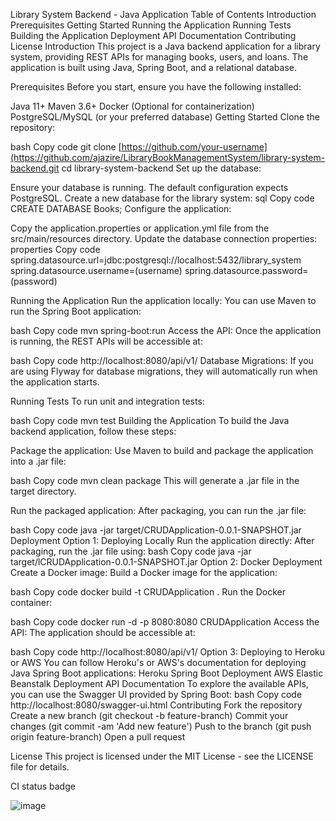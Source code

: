 Library System Backend - Java Application
Table of Contents
Introduction
Prerequisites
Getting Started
Running the Application
Running Tests
Building the Application
Deployment
API Documentation
Contributing
License
Introduction
This project is a Java backend application for a library system, providing REST APIs for managing books, users, and loans. The application is built using Java, Spring Boot, and a relational database.

Prerequisites
Before you start, ensure you have the following installed:

Java 11+
Maven 3.6+
Docker (Optional for containerization)
PostgreSQL/MySQL (or your preferred database)
Getting Started
Clone the repository:

bash
Copy code
git clone [https://github.com/your-username](https://github.com/ajazire/LibraryBookManagementSystem/library-system-backend.git
cd library-system-backend
Set up the database:

Ensure your database is running. The default configuration expects PostgreSQL.
Create a new database for the library system:
sql
Copy code
CREATE DATABASE Books;
Configure the application:

Copy the application.properties or application.yml file from the src/main/resources directory.
Update the database connection properties:
properties
Copy code
spring.datasource.url=jdbc:postgresql://localhost:5432/library_system
spring.datasource.username=(username)
spring.datasource.password=(password)

Running the Application
Run the application locally: You can use Maven to run the Spring Boot application:

bash
Copy code
mvn spring-boot:run
Access the API: Once the application is running, the REST APIs will be accessible at:

bash
Copy code
http://localhost:8080/api/v1/
Database Migrations: If you are using Flyway for database migrations, they will automatically run when the application starts.

Running Tests
To run unit and integration tests:

bash
Copy code
mvn test
Building the Application
To build the Java backend application, follow these steps:

Package the application: Use Maven to build and package the application into a .jar file:

bash
Copy code
mvn clean package
This will generate a .jar file in the target directory.

Run the packaged application: After packaging, you can run the .jar file:

bash
Copy code
java -jar target/CRUDApplication-0.0.1-SNAPSHOT.jar
Deployment
Option 1: Deploying Locally
Run the application directly: After packaging, run the .jar file using:
bash
Copy code
java -jar target/lCRUDApplication-0.0.1-SNAPSHOT.jar
Option 2: Docker Deployment
Create a Docker image: Build a Docker image for the application:

bash
Copy code
docker build -t CRUDApplication .
Run the Docker container:

bash
Copy code
docker run -d -p 8080:8080 CRUDApplication
Access the API: The application should be accessible at:

bash
Copy code
http://localhost:8080/api/v1/
Option 3: Deploying to Heroku or AWS
You can follow Heroku's or AWS's documentation for deploying Java Spring Boot applications:
Heroku Spring Boot Deployment
AWS Elastic Beanstalk Deployment
API Documentation
To explore the available APIs, you can use the Swagger UI provided by Spring Boot:
bash
Copy code
http://localhost:8080/swagger-ui.html
Contributing
Fork the repository
Create a new branch (git checkout -b feature-branch)
Commit your changes (git commit -am 'Add new feature')
Push to the branch (git push origin feature-branch)
Open a pull request

License
This project is licensed under the MIT License - see the LICENSE file for details.

CI status badge

![image](https://github.com/user-attachments/assets/06b30541-42b5-45c5-9851-cd1cf1333ba8)

